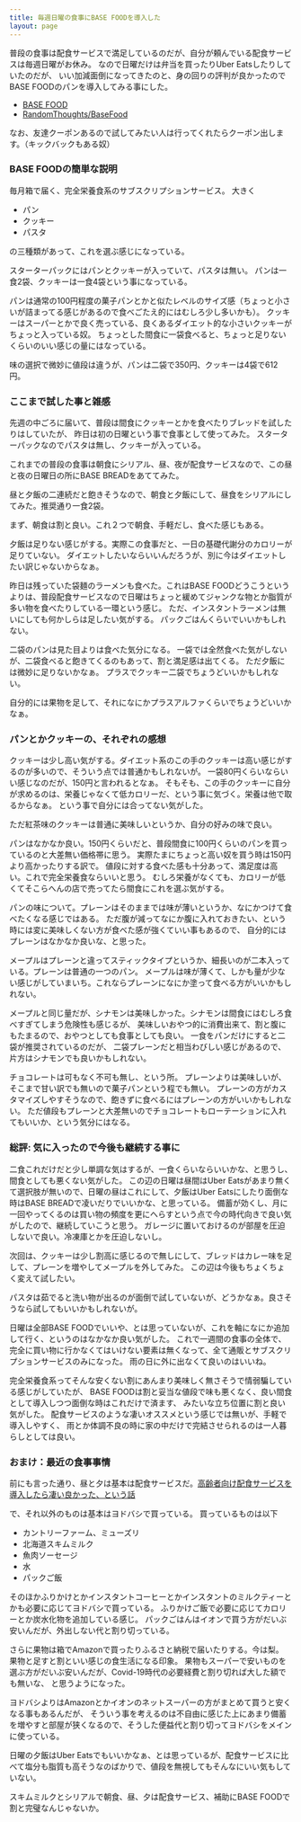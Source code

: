 ```yaml
---
title: 毎週日曜の食事にBASE FOODを導入した
layout: page
---
```

普段の食事は配食サービスで満足しているのだが、自分が頼んでいる配食サービスは毎週日曜がお休み。
なので日曜だけは弁当を買ったりUber Eatsしたりしていたのだが、
いい加減面倒になってきたのと、身の回りの評判が良かったのでBASE FOODのパンを導入してみる事にした。

- [BASE FOOD](https://basefood.co.jp/)
- [RandomThoughts/BaseFood](https://karino2.github.io/RandomThoughts/BaseFood)

なお、友達クーポンあるので試してみたい人は行ってくれたらクーポン出します。（キックバックもある奴）

### BASE FOODの簡単な説明

毎月箱で届く、完全栄養食系のサブスクリプションサービス。
大きく

- パン
- クッキー
- パスタ

の三種類があって、これを選ぶ感じになっている。

スターターパックにはパンとクッキーが入っていて、パスタは無い。
パンは一食2袋、クッキーは一食4袋という事になっている。

パンは通常の100円程度の菓子パンとかと似たレベルのサイズ感（ちょっと小さいが詰まってる感じがあるので食べごたえ的にはむしろ少し多いかも）。
クッキーはスーパーとかで良く売っている、良くあるダイエット的な小さいクッキーがちょっと入っている奴。
ちょっとした間食に一袋食べると、ちょっと足りないくらいのいい感じの量にはなっている。

味の選択で微妙に値段は違うが、パンは二袋で350円、クッキーは4袋で612円。

### ここまで試した事と雑感

先週の中ごろに届いて、普段は間食にクッキーとかを食べたりブレッドを試したりはしていたが、
昨日は初の日曜という事で食事として使ってみた。
スターターパックなのでパスタは無し、クッキーが入っている。

これまでの普段の食事は朝食にシリアル、昼、夜が配食サービスなので、この昼と夜の日曜日の所にBASE BREADをあててみた。

昼と夕飯の二連続だと飽きそうなので、朝食と夕飯にして、昼食をシリアルにしてみた。推奨通り一食2袋。

まず、朝食は割と良い。これ２つで朝食、手軽だし、食べた感じもある。

夕飯は足りない感じがする。実際この食事だと、一日の基礎代謝分のカロリーが足りていない。
ダイエットしたいならいいんだろうが、別に今はダイエットしたい訳じゃないからなぁ。

昨日は残っていた袋麺のラーメンも食べた。これはBASE FOODどうこうというよりは、普段配食サービスなので日曜はちょっと緩めてジャンクな物とか脂質が多い物を食べたりしている一環という感じ。
ただ、インスタントラーメンは無いにしても何かしらは足したい気がする。
パックごはんくらいでいいかもしれない。

二袋のパンは見た目よりは食べた気分になる。
一袋では全然食べた気がしないが、二袋食べると飽きてくるのもあって、割と満足感は出てくる。
ただ夕飯には微妙に足りないかなぁ。
プラスでクッキー二袋でちょうどいいかもしれない。

自分的には果物を足して、それになにかプラスアルファくらいでちょうどいいかなぁ。

### パンとかクッキーの、それぞれの感想

クッキーは少し高い気がする。ダイエット系のこの手のクッキーは高い感じがするのが多いので、そういう点では普通かもしれないが。
一袋80円くらいならいい感じなのだが、150円と言われるとなぁ。
そもそも、この手のクッキーに自分が求めるのは、栄養じゃなくて低カロリーだ、という事に気づく。栄養は他で取るからなぁ。
という事で自分には合ってない気がした。

ただ紅茶味のクッキーは普通に美味しいというか、自分の好みの味で良い。

パンはなかなか良い。150円くらいだと、普段間食に100円くらいのパンを買っているのと大差無い価格帯に思う。
実際たまにちょっと高い奴を買う時は150円より高かったりする訳で。
値段に対する食べた感も十分あって、満足度は高い。これで完全栄養食ならいいと思う。
むしろ栄養がなくても、カロリーが低くてそこらへんの店で売ってたら間食にこれを選ぶ気がする。

パンの味について。プレーンはそのままでは味が薄いというか、なにかつけて食べたくなる感じではある。
ただ腹が減ってなにか腹に入れておきたい、という時には変に美味しくない方が食べた感が強くていい事もあるので、
自分的にはプレーンはなかなか良いな、と思った。

メープルはプレーンと違ってスティックタイプというか、細長いのが二本入っている。プレーンは普通の一つのパン。
メープルは味が薄くて、しかも量が少ない感じがしていまいち。これならプレーンになにか塗って食べる方がいいかもしれない。

メープルと同じ量だが、シナモンは美味しかった。シナモンは間食にはむしろ食べすぎてしまう危険性も感じるが、
美味しいおやつ的に消費出来て、割と腹にもたまるので、おやつとしても食事としても良い。
一食をパンだけにすると二袋が推奨されているのだが、
二袋プレーンだと相当わびしい感じがあるので、片方はシナモンでも良いかもしれない。

チョコレートは可もなく不可も無し、という所。
プレーンよりは美味しいが、そこまで甘い訳でも無いので菓子パンという程でも無い。
プレーンの方がカスタマイズしやすそうなので、飽きずに食べるにはプレーンの方がいいかもしれない。
ただ値段もプレーンと大差無いのでチョコレートもローテーションに入れてもいいか、という気分にはなる。

### 総評: 気に入ったので今後も継続する事に

二食これだけだと少し単調な気はするが、一食くらいならいいかな、と思うし、間食としても悪くない気がした。
この辺の日曜は昼間はUber Eatsがあまり無くて選択肢が無いので、日曜の昼はこれにして、夕飯はUber Eatsにしたり面倒な時はBASE BREADで凌いだりでいいかな、と思っている。
備蓄が効くし、月に一回やってくるのは買い物の頻度を更にへらすという点で今の時代向きで良い気がしたので、継続していこうと思う。
ガレージに置いておけるのが部屋を圧迫しないで良い。冷凍庫とかを圧迫しないし。

次回は、クッキーは少し割高に感じるので無しにして、ブレッドはカレー味を足して、プレーンを増やしてメープルを外してみた。
この辺は今後もちょくちょく変えて試したい。

パスタは茹でると洗い物が出るのが面倒で試していないが、どうかなぁ。良さそうなら試してもいいかもしれないが。

日曜は全部BASE FOODでいいや、とは思っていないが、これを軸になにか追加して行く、というのはなかなか良い気がした。
これで一週間の食事の全体で、完全に買い物に行かなくてはいけない要素は無くなって、全て通販とサブスクリプションサービスのみになった。
雨の日に外に出なくて良いのはいいね。

完全栄養食系ってそんな安くない割にあんまり美味しく無さそうで情弱騙している感じがしていたが、
BASE FOODは割と妥当な値段で味も悪くなく、良い間食として導入しつつ面倒な時はこれだけで済ます、
みたいな立ち位置に割と良い気がした。
配食サービスのような凄いオススメという感じでは無いが、手軽で導入しやすく、
雨とか体調不良の時に家の中だけで完結させられるのは一人暮らしとしては良い。

### おまけ：最近の食事事情

前にも言った通り、昼と夕は基本は配食サービスだ。[高齢者向け配食サービスを導入したら凄い良かった、という話](https://karino2.github.io/2021/02/13/home_food_deli.html)

で、それ以外のものは基本はヨドバシで買っている。
買っているものは以下

- カントリーファーム、ミューズリ
- 北海道スキムミルク
- 魚肉ソーセージ
- 水
- パックご飯

そのほかふりかけとかインスタントコーヒーとかインスタントのミルクティーとかも必要に応じてヨドバシで買っている。
ふりかけご飯で必要に応じてカロリーとか炭水化物を追加している感じ。
パックごはんはイオンで買う方がだいぶ安いんだが、外出しない代と割り切っている。

さらに果物は箱でAmazonで買ったりふるさと納税で届いたりする。今は梨。
果物と足すと割といい感じの食生活になる印象。
果物もスーパーで安いものを選ぶ方がだいぶ安いんだが、Covid-19時代の必要経費と割り切れば大した額でも無いな、
と思うようになった。

ヨドバシよりはAmazonとかイオンのネットスーパーの方がまとめて買うと安くなる事もあるんだが、
そういう事を考えるのは不自由に感じた上にあまり備蓄を増やすと部屋が狭くなるので、そうした便益代と割り切ってヨドバシをメインに使っている。

日曜の夕飯はUber Eatsでもいいかなぁ、とは思っているが、配食サービスに比べて塩分も脂質も高そうなのばかりで、値段を無視してもそんなにいい気もしていない。

スキムミルクとシリアルで朝食、昼、夕は配食サービス、補助にBASE FOODで割と完璧なんじゃないか。